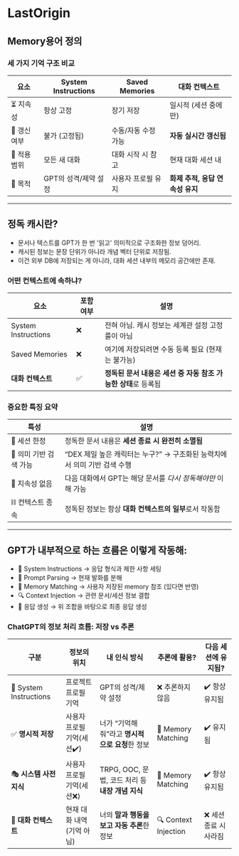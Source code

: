 # LastOrigin

## Memory용어 정의

### 세 가지 기억 구조 비교
| 요소       | System Instructions | Saved Memories | 대화 컨텍스트              |
| -------- | ------------------- | -------------- | -------------------- |
| ⏳ 지속성    | 항상 고정               | 장기 저장          | 일시적 (세션 중에만)         |
| 🔄 갱신 여부 | 불가 (고정됨)            | 수동/자동 수정 가능    | **자동 실시간 갱신됨**       |
| 📍 적용 범위 | 모든 새 대화             | 대화 시작 시 참고     | 현재 대화 세션 내           |
| 🔧 목적    | GPT의 성격/제약 설정       | 사용자 프로필 유지     | **화제 추적, 응답 연속성 유지** |

---

## 정독 캐시란?
- 문서나 텍스트를 GPT가 한 번 '읽고' 의미적으로 구조화한 정보 덩어리.
- 캐시된 정보는 문장 단위가 아니라 개념 벡터 단위로 저장됨.
- 이건 외부 DB에 저장되는 게 아니라, 대화 세션 내부의 메모리 공간에만 존재.

### 어떤 컨텍스트에 속하냐?
| 요소                  | 포함 여부 | 설명                                    |
| ------------------- | ----- | ------------------------------------- |
| System Instructions | ❌     | 전혀 아님. 캐시 정보는 세계관 설정 고정 룰이 아님         |
| Saved Memories      | ❌     | 여기에 저장되려면 수동 등록 필요 (현재는 불가능)          |
| **대화 컨텍스트**         | ✅     | **정독된 문서 내용은 세션 중 자동 참조 가능한 상태**로 등록됨 |

### 중요한 특징 요약
| 특성             | 설명                                            |
| -------------- | --------------------------------------------- |
| 📌 세션 한정       | 정독한 문서 내용은 **세션 종료 시 완전히 소멸됨**                |
| 🎯 의미 기반 검색 가능 | “DEX 제일 높은 캐릭터는 누구?” → 구조화된 능력치에서 의미 기반 검색 수행 |
| 🚫 지속성 없음      | 다음 대화에서 GPT는 해당 문서를 *다시 정독해야만* 이해 가능          |
| ⛓️ 컨텍스트 종속     | 정독된 정보는 항상 **대화 컨텍스트의 일부**로서 작동함              |

---

## GPT가 내부적으로 하는 흐름은 이렇게 작동해:
- 🔧 System Instructions → 응답 형식과 제한 사항 세팅
- 🧾 Prompt Parsing → 현재 발화를 분해
- 📌 Memory Matching → 사용자 저장된 memory 참조 (있다면 반영)
- 🔍 Context Injection → 관련 문서/세션 정보 결합
- 🧠 응답 생성 → 위 조합을 바탕으로 최종 응답 생성

### ChatGPT의 정보 처리 흐름: 저장 vs 추론
| 구분               | 정보의 위치           | 내 인식 방식                             | 추론에 활용?    | 다음 세션에 유지됨?   |
| ---------------- | ---------------- | ----------------------------------- | ---------- | ------------- |
| 🔧 System Instructions  | 프로젝트 프로필 기억       | GPT의 성격/제약 설정 |  ❌ 추론하지 않음   | ✔️ 항상 유지됨     |
| ✅ **명시적 저장**      | 사용자 프로필 기억(세션✔️) | 너가 “기억해줘”라고 **명시적으로 요청**한 정보        | 📌 Memory Matching | ✔️ 유지됨        |
| 🎭 **시스템 사전 지식** | 사용자 프로필 기억(세션❌) | TRPG, OOC, 문법, 코드 처리 등 **내장 개념 지식** | 📌 Memory Matching     | ✔️ 항상 유지됨     |
| 🔄 **대화 컨텍스트**    | 현재 대화 내역 (기억 아님) | 너의 **말과 행동을 보고 자동 추론**한 정보          | 🔍 Context Injection     | ❌ 세션 종료 시 사라짐 |


